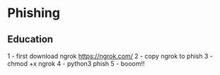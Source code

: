 # Phishing

Education
---------

1 - first download ngrok https://ngrok.com/
2 - copy ngrok to phish
3 - chmod +x ngrok
4 - python3 phish
5 - booom!!

